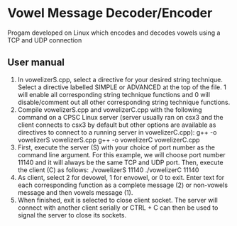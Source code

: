 # Vowel Message Decoder/Encoder
Progam developed on Linux which encodes and decodes vowels using a TCP and UDP connection
## User manual
1. In vowelizerS.cpp, select a directive for your desired string technique. Select a directive labelled
SIMPLE or ADVANCED at the top of the file. 1 will enable all corresponding string technique
functions and 0 will disable/comment out all other corresponding string technique functions.
2. Compile vowelizerS.cpp and vowelizerC.cpp with the following command on a CPSC Linux
server (server usually ran on csx3 and the client connects to csx3 by default but other options are
available as directives to connect to a running server in vowelizerC.cpp):
g++ -o vowelizerS vowelizerS.cpp
g++ -o vowelizerC vowelizerC.cpp
3. First, execute the server (S) with your choice of port number as the command line argument. For
this example, we will choose port number 11140 and it will always be the same TCP and UDP
port. Then, execute the client (C) as follows:
./vowelizerS 11140
./vowelizerC 11140
4. As client, select 2 for devowel, 1 for envowel, or 0 to exit. Enter text for each corresponding
function as a complete message (2) or non-vowels message and then vowels message (1).
5. When finished, exit is selected to close client socket. The server will connect with another client
serially or CTRL + C can then be used to signal the server to close its sockets.
